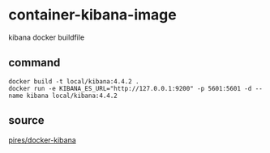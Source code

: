 # container-kibana-image
kibana docker buildfile 


## command
```
docker build -t local/kibana:4.4.2 .
docker run -e KIBANA_ES_URL="http://127.0.0.1:9200" -p 5601:5601 -d --name kibana local/kibana:4.4.2
```



## source
[pires/docker-kibana](https://github.com/pires/docker-kibana)
